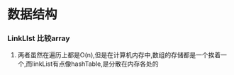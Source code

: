 # 数据结构

### LinkLIst 比较array
1. 两者虽然在遍历上都是O(n),但是在计算机内存中,数组的存储都是一个挨着一个,而linkList有点像hashTable,是分散在内存各处的
